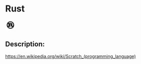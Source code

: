 # Rust

![Rust](images/Rust.png)

## Description:
https://en.wikipedia.org/wiki/Scratch_(programming_language)

